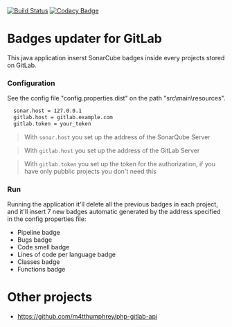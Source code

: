 [![Build Status](https://travis-ci.org/iubar/badges-updater-for-gitlab.svg?branch=master)](https://travis-ci.org/iubar/badges-updater-for-gitlab)
[![Codacy Badge](https://api.codacy.com/project/badge/Grade/2781d3e900d042d792c472621d8e7831)](https://www.codacy.com/app/Iubar/badges-updater-for-gitlab?utm_source=github.com&amp;utm_medium=referral&amp;utm_content=iubar/badges-updater-for-gitlab&amp;utm_campaign=Badge_Grade)

# Badges updater for GitLab

This java application inserst SonarCube badges inside every projects stored on GitLab.

### Configuration

See the config file "config.properties.dist" on the path "src\main\resources".
```sh
  sonar.host = 127.0.0.1
  gitlab.host = gitlab.example.com
  gitlab.token = your_token
```
> With `sonar.host` you set up the address of the SonarQube Server

> With `gitlab.host` you set up the address of the GitLab Server

> With `gitlab.token` you set up the token for the authorization, if you have only pubblic projects you don't need this

### Run

Running the application it'll delete all the previous badges in each project, and it'll insert 7 new badges automatic generated by the address specified in the config properties file:

- Pipeline badge
- Bugs badge
- Code smell badge
- Lines of code per language badge
- Classes badge
- Functions badge

# Other projects
 * https://github.com/m4tthumphrey/php-gitlab-api
